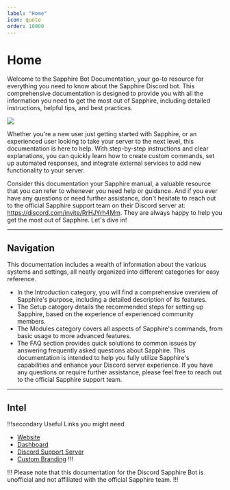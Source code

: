 ```yaml
---
label: "Home"
icon: quote
order: 10000
---
```

# Home
Welcome to the Sapphire Bot Documentation, your go-to resource for everything you need to know about the Sapphire Discord bot. This comprehensive documentation is designed to provide you with all the information you need to get the most out of Sapphire, including detailed instructions, helpful tips, and best practices.

![](/assets/branding/discord-banner.png)

Whether you're a new user just getting started with Sapphire, or an experienced user looking to take your server to the next level, this documentation is here to help. With step-by-step instructions and clear explanations, you can quickly learn how to create custom commands, set up automated responses, and integrate external services to add new functionality to your server.

Consider this documentation your Sapphire manual, a valuable resource that you can refer to whenever you need help or guidance. And if you ever have any questions or need further assistance, don't hesitate to reach out to the official Sapphire support team on their Discord server at: https://discord.com/invite/RrHJYrh4Mm. They are always happy to help you get the most out of Sapphire. Let's dive in!

---

## Navigation
This documentation includes a wealth of information about the various systems and settings, all neatly organized into different categories for easy reference.

- In the Introduction category, you will find a comprehensive overview of Sapphire's purpose, including a detailed description of its features.
- The Setup category details the recommended steps for setting up Sapphire, based on the experience of experienced community members.
- The Modules category covers all aspects of Sapphire's commands, from basic usage to more advanced features.
- The FAQ section provides quick solutions to common issues by answering frequently asked questions about Sapphire.
This documentation is intended to help you fully utilize Sapphire's capabilities and enhance your Discord server experience. If you have any questions or require further assistance, please feel free to reach out to the official Sapphire support team.

---

## Intel
!!!secondary
Useful Links you might need
- [Website](https://sapph.xyz/)
- [Dashboard](https://dashboard.sapph.xyz/)
- [Discord Support Server](https://discord.com/invite/RrHJYrh4Mm)
- [Custom Branding](https://sapph.xyz/custom-branding)
!!!

!!! 
Please note that this documentation for the Discord Sapphire Bot is unofficial and not affiliated with the official Sapphire team.
!!!
